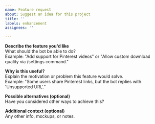 ```yaml
---
name: Feature request
about: Suggest an idea for this project
title: ''
labels: enhancement
assignees: ''

---
```


**Describe the feature you'd like**  
What should the bot be able to do?  
Example: "Add support for Pinterest videos" or "Allow custom download quality via /settings command."

**Why is this useful?**  
Explain the motivation or problem this feature would solve.  
Example: "Some users share Pinterest links, but the bot replies with 'Unsupported URL'."

**Possible alternatives (optional)**  
Have you considered other ways to achieve this?  

**Additional context (optional)**  
Any other info, mockups, or notes.
